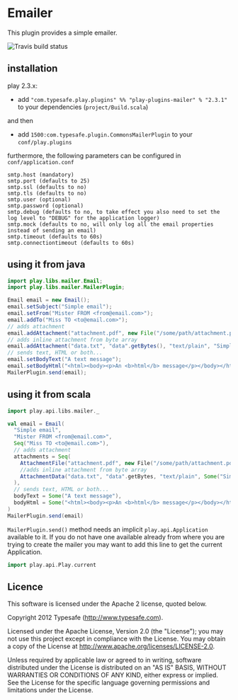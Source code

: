 # Emailer  

This plugin provides a simple emailer.

![Travis build status](https://travis-ci.org/playframework/play-mailer.svg?branch=master)

## installation

play 2.3.x:

* add ```"com.typesafe.play.plugins" %% "play-plugins-mailer" % "2.3.1"``` to your dependencies (```project/Build.scala```)

and then
* add ```1500:com.typesafe.plugin.CommonsMailerPlugin``` to your ```conf/play.plugins```

furthermore, the following parameters can be configured in ```conf/application.conf```

```
smtp.host (mandatory)
smtp.port (defaults to 25)
smtp.ssl (defaults to no)
smtp.tls (defaults to no)
smtp.user (optional)
smtp.password (optional)
smtp.debug (defaults to no, to take effect you also need to set the log level to "DEBUG" for the application logger)
smtp.mock (defaults to no, will only log all the email properties instead of sending an email)
smtp.timeout (defaults to 60s)
smtp.connectiontimeout (defaults to 60s)
```

## using it from java 

```java
import play.libs.mailer.Email;
import play.libs.mailer.MailerPlugin;

Email email = new Email();
email.setSubject("Simple email");
email.setFrom("Mister FROM <from@email.com>");
email.addTo("Miss TO <to@email.com>");
// adds attachment
email.addAttachment("attachment.pdf", new File("/some/path/attachment.pdf"));
// adds inline attachment from byte array
email.addAttachment("data.txt", "data".getBytes(), "text/plain", "Simple data", EmailAttachment.INLINE);
// sends text, HTML or both...
email.setBodyText("A text message");
email.setBodyHtml("<html><body><p>An <b>html</b> message</p></body></html>");
MailerPlugin.send(email);
```

## using it from scala

```scala
import play.api.libs.mailer._

val email = Email(
  "Simple email",
  "Mister FROM <from@email.com>",
  Seq("Miss TO <to@email.com>"),
  // adds attachment
  attachments = Seq(
    AttachmentFile("attachment.pdf", new File("/some/path/attachment.pdf")),
    //adds inline attachment from byte array
    AttachmentData("data.txt", "data".getBytes, "text/plain", Some("Simple data"), Some(EmailAttachment.INLINE))
  ),
  // sends text, HTML or both...
  bodyText = Some("A text message"),
  bodyHtml = Some("<html><body><p>An <b>html</b> message</p></body></html>")
)
MailerPlugin.send(email)
```

`MailerPlugin.send()` method needs an implicit `play.api.Application` available to it.  If you do not have one available already from where you are trying to create the mailer you may want to add this line to get the current Application.

```scala
import play.api.Play.current
```

## Licence

This software is licensed under the Apache 2 license, quoted below.

Copyright 2012 Typesafe (http://www.typesafe.com).

Licensed under the Apache License, Version 2.0 (the "License"); you may not use this project except in compliance with the License. You may obtain a copy of the License at http://www.apache.org/licenses/LICENSE-2.0.

Unless required by applicable law or agreed to in writing, software distributed under the License is distributed on an "AS IS" BASIS, WITHOUT WARRANTIES OR CONDITIONS OF ANY KIND, either express or implied. See the License for the specific language governing permissions and limitations under the License.
